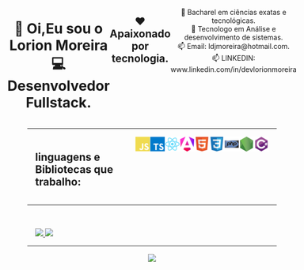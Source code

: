 
<div style="display: flex; margin: 1rem; text-align:center; justify-content: center;"><br>

<h1>👋 Oi,Eu sou o Lorion Moreira💻<br>
Desenvolvedor Fullstack.</h1>

<h2>❤️ Apaixonado por tecnologia.</h2>

<p style="display: flex; flex-direction: column">
 🔭 Bacharel em ciências exatas e tecnológicas.<br/>
 🌱 Tecnologo em Análise e desenvolvimento de sistemas.<br/>
 📫 Email: ldjmoreira@hotmail.com.<br/>
 📫 LINKEDIN: www.linkedin.com/in/devlorionmoreira
</p>
</div>
<hr>
<div style="display: flex; margin: 1rem; justify-content: center;"><br>
  <h2>linguagens e Bibliotecas  que trabalho:</h2>
 <img align="center" alt="Rafa-Js" height="30" width="40" src="https://raw.githubusercontent.com/devicons/devicon/master/icons/javascript/javascript-plain.svg">
  <img align="center" alt="Lorion-Ts" height="30" width="40" src="https://raw.githubusercontent.com/devicons/devicon/master/icons/typescript/typescript-plain.svg">
  <img align="center" alt="Lorion-React" height="30" width="40" src="https://raw.githubusercontent.com/devicons/devicon/master/icons/react/react-original.svg">
 <img align="center" alt="Lorion-React" height="30" width="40" src="https://raw.githubusercontent.com/devicons/devicon/master/icons/angular/angular-original.svg">
  <img align="center" alt="Lorion-HTML" height="30" width="40" src="https://raw.githubusercontent.com/devicons/devicon/master/icons/html5/html5-original.svg">
  <img align="center" alt="Lorion-CSS" height="30" width="40" src="https://raw.githubusercontent.com/devicons/devicon/master/icons/css3/css3-original.svg">
 <img align="center" alt="Lorion-CSS" height="30" width="40" src="https://raw.githubusercontent.com/devicons/devicon/master/icons/php/php-original.svg">
 <img align="center" alt="Lorion-CSS" height="30" width="40" src="https://raw.githubusercontent.com/github/explore/80688e429a7d4ef2fca1e82350fe8e3517d3494d/topics/nodejs/nodejs.png" />
 <img align="center" alt="Rafa-Csharp" height="30" width="40" src="https://raw.githubusercontent.com/devicons/devicon/master/icons/csharp/csharp-original.svg">
  
  

</div>

<hr>


<br>
<div style="margin: 1rem;  justify-content: center;">
  <a href="https://github.com/ldjmoreira">
  <img height="180em" src="https://github-readme-stats.vercel.app/api?username=ldjmoreira&show_icons=true&theme=dracula&include_all_commits=true&count_private=true"/>
  <img height="180em" src="https://github-readme-stats.vercel.app/api/top-langs/?username=ldjmoreira&layout=compact&langs_count=7&theme=dracula"/>
 </a>
</div>
<hr>
 
<div style="display: flex; margin: 1rem;  justify-content: center;>
<a href="https://www.linkedin.com/in/lorionmoreira/" >
 <img src ="https://img.shields.io/badge/LinkedIn-0077B5?style=for-the-badge&logo=linkedin&logoColor=white"/>
</a>
</div>

  
<!---
ldjmoreira/ldjmoreira is a ✨ special ✨ repository because its `README.md` (this file) appears on your GitHub profile.
You can click the Preview link to take a look at your changes.
--->
